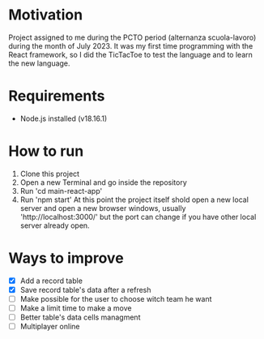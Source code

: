 # Motivation
Project assigned to me during the PCTO period (alternanza scuola-lavoro) during the month of July 2023. It was my first time programming with the React framework, so I did the TicTacToe to test the language and to learn the new language.
# Requirements
- Node.js installed (v18.16.1)
# How to run
1. Clone this project
2. Open a new Terminal and go inside the repository
3. Run 'cd main-react-app'
4. Run 'npm start'
At this point the project itself shold open a new local server and open a new browser windows, usually 'http://localhost:3000/' but the port can change if you have other local server already open.
# Ways to improve
- [X] Add a record table
- [X] Save record table's data after a refresh
- [ ] Make possible for the user to choose witch team he want
- [ ] Make a limit time to make a move
- [ ] Better table's data cells managment
- [ ] Multiplayer online
